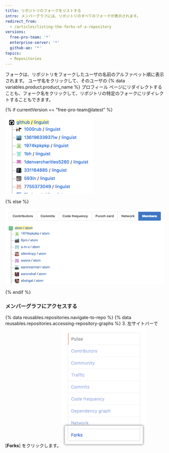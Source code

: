 ```yaml
---
title: リポジトリのフォークをリストする
intro: メンバーグラフには、リポジトリのすべてのフォークが表示されます。
redirect_from:
  - /articles/listing-the-forks-of-a-repository
versions:
  free-pro-team: '*'
  enterprise-server: '*'
  github-ae: '*'
topics:
  - Repositories
---
```


フォークは、リポジトリをフォークしたユーザの名前のアルファベット順に表示されます。 ユーザ名をクリックして、そのユーザの {% data variables.product.product_name %} プロフィール ページにリダイレクトすることも、フォーク名をクリックして、リポジトリの特定のフォークにリダイレクトすることもできます。

{% if currentVersion == "free-pro-team@latest" %}

![リポジトリ メンバーグラフ](/assets/images/help/graphs/repo_forks_graph_dotcom.png)

{% else %}

![リポジトリ メンバーグラフ](/assets/images/help/graphs/repo_members_graph.png)

{% endif %}

### メンバーグラフにアクセスする

{% data reusables.repositories.navigate-to-repo %}
{% data reusables.repositories.accessing-repository-graphs %}
3. 左サイトバーで [**Forks**] をクリックします。 ![[Forks] タブ](/assets/images/help/graphs/graphs-sidebar-forks-tab.png)

